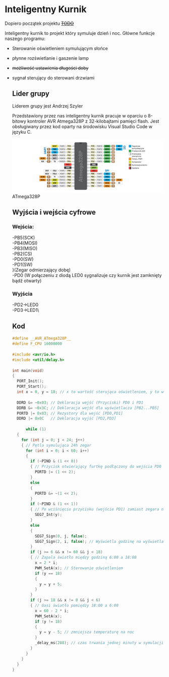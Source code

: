# Inteligentny Kurnik

Dopiero początek projektu ~~[TODO](./todo.md)~~

Inteligentny kurnik to projekt który symuluje dzień i noc. Główne funkcje naszego programu:
- Sterowanie oświetleniem symulującym słońce
- płynne rozświetlanie i gaszenie lamp
- ~~możliwość ustawienia długości doby~~
- sygnał sterujący do sterowani drzwiami
  
  ## Lider grupy
    Liderem grupy jest Andrzej Szyler 
  
   Przedstawiony przez nas inteligentny kurnik pracuje w oparciu o 8-bitowy kontroler AVR Atmega328P z 32-kilobajtami pamięci flash.
  Jest obsługiwany przez kod oparty na środowisku Visual Studio Code w języku C.
  
    ![in](./ATM328p.png)
    ATmega328P

  
    ## Wyjścia i wejścia cyfrowe

    ### Wejścia:
    
    -PB5(SCK)\
    -PB4(MOSI)\
    -PB3(MISO)\
    -PB2(CS)\
    -PD0(SW)\
    -PD1(SW)\
    }(Zegar odmierzający dobę)\
    -PD0 (W połączeniu z diodą LED0 sygnalizuje czy kurnik jest zamknięty bądź otwarty)

    ### Wyjścia
    -PD2->LED0\
    -PD3->LED1\



    ## Kod
  
    ```c
    #define __AVR_ATmega328P__
    #define F_CPU 16000000
    
    #include <avr/io.h>
    #include <util/delay.h>
    
    int main(void)
    {
      PORT_Init();
      PORT_Start();
      int x = 0, y = 18; // x to wartość sterująca oświetleniem, y to wartość temperatury
    
      DDRD &= ~0x03; // Deklaracja wejść (Przyciski) PD0 i PD1
      DDRB &= ~0x3C; // Deklaracja wejść dla wyświetlacza [PB2...PB5]
      PORTD |= 0x03; // Rezystory dla wejść [PD0,PD1]
      DDRD |= 0x0C   // Deklaracja wyjść [PD2,PD3]
    
          while (1)
      {
        for (int j = 0; j < 24; j++)
        { // Pętla symulująca 24h zegar
          for (int i = 0; i < 60; i++)
          {
            if (~PIND & (1 << 0))
            { // Przycisk otwierający furtkę podłączony do wejścia PD0
              PORTD |= (1 << 2);
            }
            else
            {
              PORTD &= ~(1 << 2);
            }
            if (~PIND & (1 << 1))
            { // Po wciśnięciu przycisku (wejście PD1) zamiast zegara na wyświetlaczu pojawia się temperatura
              SEG7_Int(y);
            }
            else
            {
              SEG7_Sign(0, j, false);
              SEG7_Sign(2, i, false); // Wyświetla godzinę na wyświetlaczu
            }
            if (j >= 6 && x != 60 && j < 18)
            { // Zapala światło między godziną 6:00 a 18:00
              x = 2 * i;
              PWM_SetA(x); // Sterowanie oświetleniem
              if (y == 18)
              {
                y = y + 5;
              }
            }
            if (j >= 18 && x != 0 && j < 6)
            { // Gasi światło pomiędzy 18:00 a 6:00
              x = 60 - 2 * i;
              PWM_SetA(x);
              if (y != 18)
              {
                y = y - 5; // zmniejsza temperaturę na noc
              }
              _delay_ms(288); // czas trwania jednej minuty w symulacji
            }
          }
        }
      }
    }
    ```
